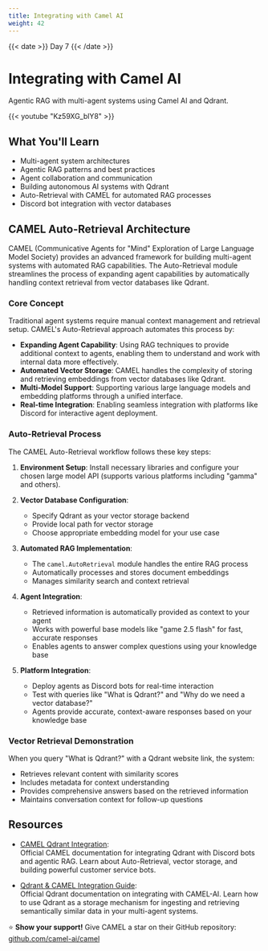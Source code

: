 ```yaml
---
title: Integrating with Camel AI
weight: 42
---
```


{{< date >}} Day 7 {{< /date >}}

# Integrating with Camel AI

Agentic RAG with multi-agent systems using Camel AI and Qdrant.

{{< youtube "Kz59XG_blY8" >}}

## What You'll Learn

- Multi-agent system architectures
- Agentic RAG patterns and best practices
- Agent collaboration and communication
- Building autonomous AI systems with Qdrant
- Auto-Retrieval with CAMEL for automated RAG processes
- Discord bot integration with vector databases

## CAMEL Auto-Retrieval Architecture

CAMEL (Communicative Agents for "Mind" Exploration of Large Language Model Society) provides an advanced framework for building multi-agent systems with automated RAG capabilities. The Auto-Retrieval module streamlines the process of expanding agent capabilities by automatically handling context retrieval from vector databases like Qdrant.

### Core Concept

Traditional agent systems require manual context management and retrieval setup. CAMEL's Auto-Retrieval approach automates this process by:

- **Expanding Agent Capability**: Using RAG techniques to provide additional context to agents, enabling them to understand and work with internal data more effectively.
- **Automated Vector Storage**: CAMEL handles the complexity of storing and retrieving embeddings from vector databases like Qdrant.
- **Multi-Model Support**: Supporting various large language models and embedding platforms through a unified interface.
- **Real-time Integration**: Enabling seamless integration with platforms like Discord for interactive agent deployment.

### Auto-Retrieval Process

The CAMEL Auto-Retrieval workflow follows these key steps:

1. **Environment Setup**: Install necessary libraries and configure your chosen large model API (supports various platforms including "gamma" and others).

2. **Vector Database Configuration**: 
   - Specify Qdrant as your vector storage backend
   - Provide local path for vector storage
   - Choose appropriate embedding model for your use case

3. **Automated RAG Implementation**:
   - The `camel.AutoRetrieval` module handles the entire RAG process
   - Automatically processes and stores document embeddings
   - Manages similarity search and context retrieval

4. **Agent Integration**:
   - Retrieved information is automatically provided as context to your agent
   - Works with powerful base models like "game 2.5 flash" for fast, accurate responses
   - Enables agents to answer complex questions using your knowledge base

5. **Platform Integration**:
   - Deploy agents as Discord bots for real-time interaction
   - Test with queries like "What is Qdrant?" and "Why do we need a vector database?"
   - Agents provide accurate, context-aware responses based on your knowledge base

### Vector Retrieval Demonstration

When you query "What is Qdrant?" with a Qdrant website link, the system:
- Retrieves relevant content with similarity scores
- Includes metadata for context understanding
- Provides comprehensive answers based on the retrieved information
- Maintains conversation context for follow-up questions

## Resources

- [CAMEL Qdrant Integration](https://docs.camel-ai.org/cookbooks/applications/customer_service_Discord_bot_with_agentic_RAG#integrating-qdrant-for-large-files-to-build-a-more-powerful-discord-bot):  
  Official CAMEL documentation for integrating Qdrant with Discord bots and agentic RAG. Learn about Auto-Retrieval, vector storage, and building powerful customer service bots.

- [Qdrant & CAMEL Integration Guide](https://qdrant.tech/documentation/frameworks/camel/):  
  Official Qdrant documentation on integrating with CAMEL-AI. Learn how to use Qdrant as a storage mechanism for ingesting and retrieving semantically similar data in your multi-agent systems.

⭐ **Show your support!** Give CAMEL a star on their GitHub repository: [github.com/camel-ai/camel](https://github.com/camel-ai/camel)
